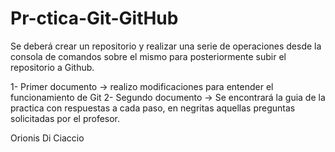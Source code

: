 # Pr-ctica-Git-GitHub
Se deberá crear un repositorio y realizar una serie de operaciones desde la consola de comandos sobre el mismo para posteriormente subir el repositorio a Github.

1- Primer documento -> realizo modificaciones para entender el funcionamiento de Git
2- Segundo documento -> Se encontrará la guia de la practica con respuestas a cada paso, en negritas aquellas preguntas solicitadas por el profesor.

Orionis Di Ciaccio 
